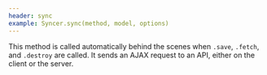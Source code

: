 ```yaml
---
header: sync
example: Syncer.sync(method, model, options)
---
```


This method is called automatically behind the scenes when `.save`, `.fetch`, and `.destroy` are called.  It sends an AJAX request to an API, either on the client or the server.
